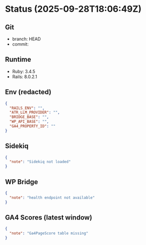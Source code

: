 # Status (2025-09-28T18:06:49Z)

## Git
- branch: HEAD
- commit: 

## Runtime
- Ruby: 3.4.5
- Rails: 8.0.2.1

## Env (redacted)
```json
{
  "RAILS_ENV": "",
  "ATR_LLM_PROVIDER": "",
  "BRIDGE_BASE": "",
  "WP_API_BASE": "",
  "GA4_PROPERTY_ID": ""
}
```

## Sidekiq
```json
{
  "note": "Sidekiq not loaded"
}
```

## WP Bridge
```json
{
  "note": "health endpoint not available"
}
```

## GA4 Scores (latest window)
```json
{
  "note": "Ga4PageScore table missing"
}
```
